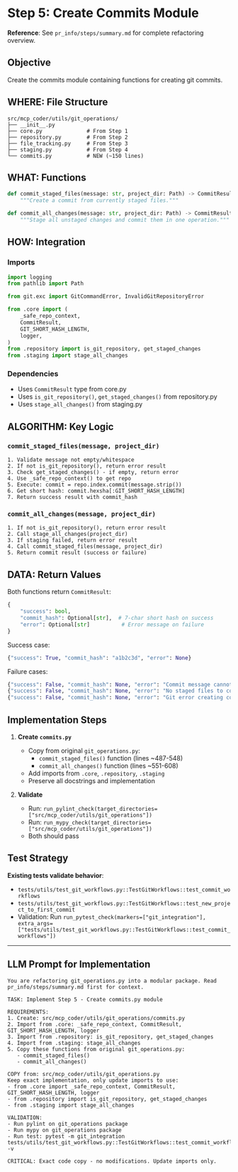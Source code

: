 # Step 5: Create Commits Module

**Reference**: See `pr_info/steps/summary.md` for complete refactoring overview.

## Objective
Create the commits module containing functions for creating git commits.

## WHERE: File Structure
```
src/mcp_coder/utils/git_operations/
├── __init__.py
├── core.py              # From Step 1
├── repository.py        # From Step 2
├── file_tracking.py     # From Step 3
├── staging.py           # From Step 4
└── commits.py           # NEW (~150 lines)
```

## WHAT: Functions

```python
def commit_staged_files(message: str, project_dir: Path) -> CommitResult:
    """Create a commit from currently staged files."""

def commit_all_changes(message: str, project_dir: Path) -> CommitResult:
    """Stage all unstaged changes and commit them in one operation."""
```

## HOW: Integration

### Imports
```python
import logging
from pathlib import Path

from git.exc import GitCommandError, InvalidGitRepositoryError

from .core import (
    _safe_repo_context,
    CommitResult,
    GIT_SHORT_HASH_LENGTH,
    logger,
)
from .repository import is_git_repository, get_staged_changes
from .staging import stage_all_changes
```

### Dependencies
- Uses `CommitResult` type from core.py
- Uses `is_git_repository()`, `get_staged_changes()` from repository.py
- Uses `stage_all_changes()` from staging.py

## ALGORITHM: Key Logic

### `commit_staged_files(message, project_dir)`
```
1. Validate message not empty/whitespace
2. If not is_git_repository(), return error result
3. Check get_staged_changes() - if empty, return error
4. Use _safe_repo_context() to get repo
5. Execute: commit = repo.index.commit(message.strip())
6. Get short hash: commit.hexsha[:GIT_SHORT_HASH_LENGTH]
7. Return success result with commit_hash
```

### `commit_all_changes(message, project_dir)`
```
1. If not is_git_repository(), return error result
2. Call stage_all_changes(project_dir)
3. If staging failed, return error result
4. Call commit_staged_files(message, project_dir)
5. Return commit result (success or failure)
```

## DATA: Return Values

Both functions return `CommitResult`:
```python
{
    "success": bool,
    "commit_hash": Optional[str],  # 7-char short hash on success
    "error": Optional[str]          # Error message on failure
}
```

Success case:
```python
{"success": True, "commit_hash": "a1b2c3d", "error": None}
```

Failure cases:
```python
{"success": False, "commit_hash": None, "error": "Commit message cannot be empty"}
{"success": False, "commit_hash": None, "error": "No staged files to commit"}
{"success": False, "commit_hash": None, "error": "Git error creating commit: ..."}
```

## Implementation Steps

1. **Create `commits.py`**
   - Copy from original `git_operations.py`:
     - `commit_staged_files()` function (lines ~487-548)
     - `commit_all_changes()` function (lines ~551-608)
   - Add imports from `.core`, `.repository`, `.staging`
   - Preserve all docstrings and implementation

2. **Validate**
   - Run: `run_pylint_check(target_directories=["src/mcp_coder/utils/git_operations"])`
   - Run: `run_mypy_check(target_directories=["src/mcp_coder/utils/git_operations"])`
   - Both should pass

## Test Strategy
**Existing tests validate behavior**:
- `tests/utils/test_git_workflows.py::TestGitWorkflows::test_commit_workflows`
- `tests/utils/test_git_workflows.py::TestGitWorkflows::test_new_project_to_first_commit`
- Validation: Run `run_pytest_check(markers=["git_integration"], extra_args=["tests/utils/test_git_workflows.py::TestGitWorkflows::test_commit_workflows"])`

---

## LLM Prompt for Implementation

```
You are refactoring git_operations.py into a modular package. Read pr_info/steps/summary.md first for context.

TASK: Implement Step 5 - Create commits.py module

REQUIREMENTS:
1. Create: src/mcp_coder/utils/git_operations/commits.py
2. Import from .core: _safe_repo_context, CommitResult, GIT_SHORT_HASH_LENGTH, logger
3. Import from .repository: is_git_repository, get_staged_changes
4. Import from .staging: stage_all_changes
5. Copy these functions from original git_operations.py:
   - commit_staged_files()
   - commit_all_changes()

COPY from: src/mcp_coder/utils/git_operations.py
Keep exact implementation, only update imports to use:
- from .core import _safe_repo_context, CommitResult, GIT_SHORT_HASH_LENGTH, logger
- from .repository import is_git_repository, get_staged_changes
- from .staging import stage_all_changes

VALIDATION:
- Run pylint on git_operations package
- Run mypy on git_operations package
- Run test: pytest -m git_integration tests/utils/test_git_workflows.py::TestGitWorkflows::test_commit_workflows -v

CRITICAL: Exact code copy - no modifications. Update imports only.
```
